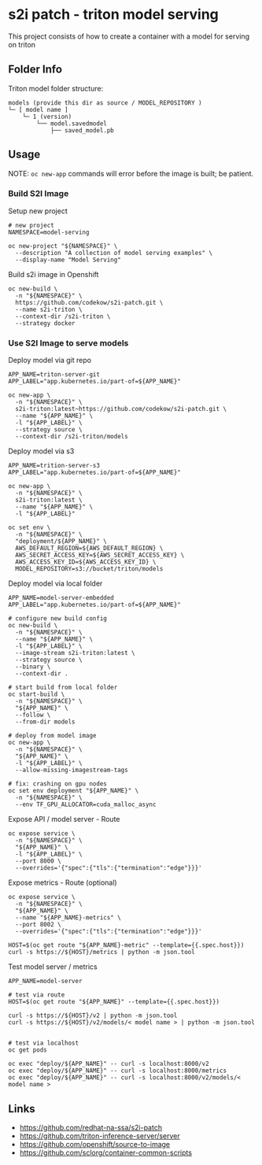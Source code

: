 # s2i patch - triton model serving

This project consists of how to create a container with a model for serving on triton

## Folder Info

Triton model folder structure:

```
models (provide this dir as source / MODEL_REPOSITORY )
└─ [ model name ]
    └─ 1 (version)
        └── model.savedmodel
            ├── saved_model.pb
```

## Usage

NOTE: `oc new-app` commands will error before the image is built; be patient.

### Build S2I Image

Setup new project

```
# new project
NAMESPACE=model-serving

oc new-project "${NAMESPACE}" \
  --description "A collection of model serving examples" \
  --display-name "Model Serving"
```

Build s2i image in Openshift

```
oc new-build \
  -n "${NAMESPACE}" \
  https://github.com/codekow/s2i-patch.git \
  --name s2i-triton \
  --context-dir /s2i-triton \
  --strategy docker
```

### Use S2I Image to serve models

Deploy model via git repo

```
APP_NAME=triton-server-git
APP_LABEL="app.kubernetes.io/part-of=${APP_NAME}"

oc new-app \
  -n "${NAMESPACE}" \
  s2i-triton:latest~https://github.com/codekow/s2i-patch.git \
  --name "${APP_NAME}" \
  -l "${APP_LABEL}" \
  --strategy source \
  --context-dir /s2i-triton/models
```

Deploy model via s3

```
APP_NAME=trition-server-s3
APP_LABEL="app.kubernetes.io/part-of=${APP_NAME}"

oc new-app \
  -n "${NAMESPACE}" \
  s2i-triton:latest \
  --name "${APP_NAME}" \
  -l "${APP_LABEL}"

oc set env \
  -n "${NAMESPACE}" \
  "deployment/${APP_NAME}" \
  AWS_DEFAULT_REGION=${AWS_DEFAULT_REGION} \
  AWS_SECRET_ACCESS_KEY=${AWS_SECRET_ACCESS_KEY} \
  AWS_ACCESS_KEY_ID=${AWS_ACCESS_KEY_ID} \
  MODEL_REPOSITORY=s3://bucket/triton/models
```

Deploy model via local folder

```
APP_NAME=model-server-embedded
APP_LABEL="app.kubernetes.io/part-of=${APP_NAME}"

# configure new build config
oc new-build \
  -n "${NAMESPACE}" \
  --name "${APP_NAME}" \
  -l "${APP_LABEL}" \
  --image-stream s2i-triton:latest \
  --strategy source \
  --binary \
  --context-dir .
```

```
# start build from local folder
oc start-build \
  -n "${NAMESPACE}" \
  "${APP_NAME}" \
  --follow \
  --from-dir models
```

```
# deploy from model image
oc new-app \
  -n "${NAMESPACE}" \
  "${APP_NAME}" \
  -l "${APP_LABEL}" \
  --allow-missing-imagestream-tags

# fix: crashing on gpu nodes
oc set env deployment "${APP_NAME}" \
  -n "${NAMESPACE}" \
  --env TF_GPU_ALLOCATOR=cuda_malloc_async
```

Expose API / model server - Route

```
oc expose service \
  -n "${NAMESPACE}" \
  "${APP_NAME}" \
  -l "${APP_LABEL}" \
  --port 8000 \
  --overrides='{"spec":{"tls":{"termination":"edge"}}}'
```

Expose metrics  - Route (optional)

```
oc expose service \
  -n "${NAMESPACE}" \
  "${APP_NAME}" \
  --name "${APP_NAME}-metrics" \
  --port 8002 \
  --overrides='{"spec":{"tls":{"termination":"edge"}}}'

HOST=$(oc get route "${APP_NAME}-metric" --template={{.spec.host}})
curl -s https://${HOST}/metrics | python -m json.tool
```

Test model server / metrics

```
APP_NAME=model-server

# test via route
HOST=$(oc get route "${APP_NAME}" --template={{.spec.host}})

curl -s https://${HOST}/v2 | python -m json.tool
curl -s https://${HOST}/v2/models/< model name > | python -m json.tool


# test via localhost
oc get pods

oc exec "deploy/${APP_NAME}" -- curl -s localhost:8000/v2
oc exec "deploy/${APP_NAME}" -- curl -s localhost:8000/metrics
oc exec "deploy/${APP_NAME}" -- curl -s localhost:8000/v2/models/< model name >
```

## Links

- https://github.com/redhat-na-ssa/s2i-patch
- https://github.com/triton-inference-server/server
- https://github.com/openshift/source-to-image
- https://github.com/sclorg/container-common-scripts
